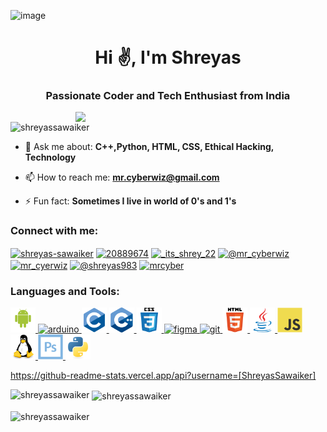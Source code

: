 ![image](https://user-images.githubusercontent.com/48591885/210011043-3da982ef-b4b8-4b7f-a54a-9fc928eb3824.png)
<h1 align="center">Hi ✌, I'm Shreyas</h1>
<h3 align="center">Passionate Coder and Tech Enthusiast from India</h3>
<img align="right" width="400" src="https://camo.githubusercontent.com/5ddf73ad3a205111cf8c686f687fc216c2946a75005718c8da5b837ad9de78c9/68747470733a2f2f7468756d62732e6766796361742e636f6d2f4576696c4e657874446576696c666973682d736d616c6c2e676966">

<p align="left"> <img src="https://komarev.com/ghpvc/?username=shreyassawaiker&label=Profile%20views&color=0e75b6&style=flat" alt="shreyassawaiker" /> </p>

- 💬 Ask me about: **C++,Python, HTML, CSS, Ethical Hacking, Technology**

- 📫 How to reach me: **mr.cyberwiz@gmail.com**

- ⚡ Fun fact: **Sometimes I live in world of 0's and 1's**

<h3 align="left">Connect with me:</h3>
<p align="left">
<a href="https://linkedin.com/in/shreyas-sawaiker" target="blank"><img align="center" src="https://raw.githubusercontent.com/rahuldkjain/github-profile-readme-generator/master/src/images/icons/Social/linked-in-alt.svg" alt="shreyas-sawaiker" height="30" width="40" /></a>
<a href="https://stackoverflow.com/users/20889674" target="blank"><img align="center" src="https://raw.githubusercontent.com/rahuldkjain/github-profile-readme-generator/master/src/images/icons/Social/stack-overflow.svg" alt="20889674" height="30" width="40" /></a>
<a href="https://instagram.com/_its_shrey_22" target="blank"><img align="center" src="https://raw.githubusercontent.com/rahuldkjain/github-profile-readme-generator/master/src/images/icons/Social/instagram.svg" alt="_its_shrey_22" height="30" width="40" /></a>
<a href="https://www.hackerrank.com/@mr_cyberwiz" target="blank"><img align="center" src="https://raw.githubusercontent.com/rahuldkjain/github-profile-readme-generator/master/src/images/icons/Social/hackerrank.svg" alt="@mr_cyberwiz" height="30" width="40" /></a>
<a href="https://www.leetcode.com/mr_cyerwiz" target="blank"><img align="center" src="https://raw.githubusercontent.com/rahuldkjain/github-profile-readme-generator/master/src/images/icons/Social/leet-code.svg" alt="mr_cyerwiz" height="30" width="40" /></a>
<a href="https://www.hackerearth.com/@shreyas983" target="blank"><img align="center" src="https://raw.githubusercontent.com/rahuldkjain/github-profile-readme-generator/master/src/images/icons/Social/hackerearth.svg" alt="@shreyas983" height="30" width="40" /></a>
<a href="https://auth.geeksforgeeks.org/user/mrcyber" target="blank"><img align="center" src="https://raw.githubusercontent.com/rahuldkjain/github-profile-readme-generator/master/src/images/icons/Social/geeks-for-geeks.svg" alt="mrcyber" height="30" width="40" /></a>
</p>

<h3 align="left">Languages and Tools:</h3>
<p align="left"> <a href="https://developer.android.com" target="_blank" rel="noreferrer"> <img src="https://raw.githubusercontent.com/devicons/devicon/master/icons/android/android-original-wordmark.svg" alt="android" width="40" height="40"/> </a> <a href="https://www.arduino.cc/" target="_blank" rel="noreferrer"> <img src="https://cdn.worldvectorlogo.com/logos/arduino-1.svg" alt="arduino" width="40" height="40"/> </a> <a href="https://www.cprogramming.com/" target="_blank" rel="noreferrer"> <img src="https://raw.githubusercontent.com/devicons/devicon/master/icons/c/c-original.svg" alt="c" width="40" height="40"/> </a> <a href="https://www.w3schools.com/cpp/" target="_blank" rel="noreferrer"> <img src="https://raw.githubusercontent.com/devicons/devicon/master/icons/cplusplus/cplusplus-original.svg" alt="cplusplus" width="40" height="40"/> </a> <a href="https://www.w3schools.com/css/" target="_blank" rel="noreferrer"> <img src="https://raw.githubusercontent.com/devicons/devicon/master/icons/css3/css3-original-wordmark.svg" alt="css3" width="40" height="40"/> </a> <a href="https://www.figma.com/" target="_blank" rel="noreferrer"> <img src="https://www.vectorlogo.zone/logos/figma/figma-icon.svg" alt="figma" width="40" height="40"/> </a> <a href="https://git-scm.com/" target="_blank" rel="noreferrer"> <img src="https://www.vectorlogo.zone/logos/git-scm/git-scm-icon.svg" alt="git" width="40" height="40"/> </a> <a href="https://www.w3.org/html/" target="_blank" rel="noreferrer"> <img src="https://raw.githubusercontent.com/devicons/devicon/master/icons/html5/html5-original-wordmark.svg" alt="html5" width="40" height="40"/> </a> <a href="https://www.java.com" target="_blank" rel="noreferrer"> <img src="https://raw.githubusercontent.com/devicons/devicon/master/icons/java/java-original.svg" alt="java" width="40" height="40"/> </a> <a href="https://developer.mozilla.org/en-US/docs/Web/JavaScript" target="_blank" rel="noreferrer"> <img src="https://raw.githubusercontent.com/devicons/devicon/master/icons/javascript/javascript-original.svg" alt="javascript" width="40" height="40"/> </a> <a href="https://www.linux.org/" target="_blank" rel="noreferrer"> <img src="https://raw.githubusercontent.com/devicons/devicon/master/icons/linux/linux-original.svg" alt="linux" width="40" height="40"/> </a> <a href="https://www.photoshop.com/en" target="_blank" rel="noreferrer"> <img src="https://raw.githubusercontent.com/devicons/devicon/master/icons/photoshop/photoshop-line.svg" alt="photoshop" width="40" height="40"/> </a> <a href="https://www.python.org" target="_blank" rel="noreferrer"> <img src="https://raw.githubusercontent.com/devicons/devicon/master/icons/python/python-original.svg" alt="python" width="40" height="40"/> </a> </p>

https://github-readme-stats.vercel.app/api?username=[ShreyasSawaiker]
<p><img align="left" src="https://github-readme-stats.vercel.app/api/top-langs?username=shreyassawaiker&show_icons=true&locale=en&layout=compact" alt="shreyassawaiker" /></p>

<p>&nbsp;<img align="center" src="https://github-readme-stats.vercel.app/api?username=shreyassawaiker&show_icons=true&locale=en" alt="shreyassawaiker" /></p>

<p><img align="center" src="https://github-readme-streak-stats.herokuapp.com/?user=shreyassawaiker&" alt="shreyassawaiker" /></p>
